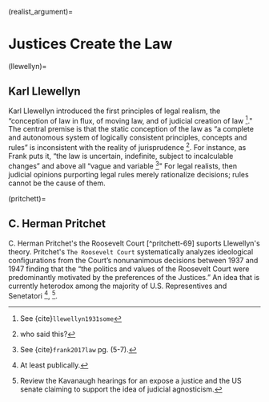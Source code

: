 (realist_argument)=
# Justices Create the Law

(llewellyn)=
## Karl Llewellyn
Karl Llewellyn introduced the first principles of legal realism, the “conception of law in flux, of moving law, and of judicial creation of law [^llewn]."   The central premise is that the static conception of the law as “a complete and autonomous system of logically consistent principles, concepts and rules” is inconsistent with the reality of jurisprudence [^who].  For instance, as Frank puts it, “the law is uncertain, indefinite, subject to incalculable changes” and above all “vague and variable [^frank-5-7]"  For legal realists, then judicial opinions purporting legal rules merely rationalize decisions; rules cannot be the cause of them.  

(pritchett)=
## C. Herman Pritchet
C. Herman Pritchet's the Roosevelt Court [^pritchett-69] suports Llewellyn's theory.  Pritchet's ``The Roosevelt Court`` systematically analyzes ideological configurations from the Court’s nonunanimous decisions between 1937 and 1947 finding that the “the politics and values of the Roosevelt Court were predominantly motivated by the preferences of the Justices.”  An idea that is currently heterodox among the majority of U.S. Representives and Senetatori [^public-aside], [^kavanaugh].  




 [//]: # (Books)

[^llewn]: See {cite}`llewellyn1931some`
[^frank-5-7]: See {cite}`frank2017law` pg. (5-7).
[^pritchet-69]: See {cite}`pritchett1969roosevelt` pg. (xii-xiii).



[//]: # (Editorial Comments)
[^who]: who said this?

[//]: # (Comments)

[^kavanaugh]: Review the Kavanaugh hearings for an expose a justice and the US senate claiming to support the idea of judicial agnosticism.
[^public-aside]: At least publically.